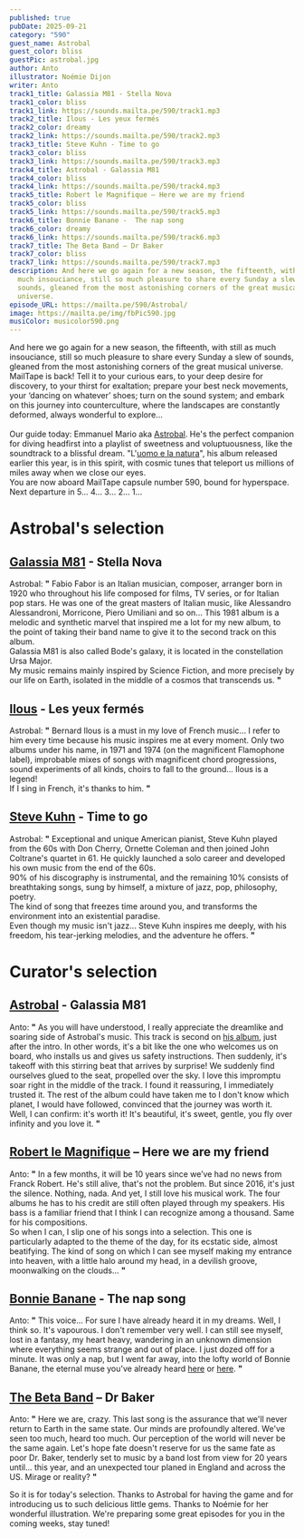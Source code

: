 ```yaml
---
published: true
pubDate: 2025-09-21
category: "590"
guest_name: Astrobal
guest_color: bliss
guestPic: astrobal.jpg
author: Anto
illustrator: Noémie Dijon
writer: Anto
track1_title: Galassia M81 - Stella Nova
track1_color: bliss
track1_link: https://sounds.mailta.pe/590/track1.mp3
track2_title: Ilous - Les yeux fermés
track2_color: dreamy
track2_link: https://sounds.mailta.pe/590/track2.mp3
track3_title: Steve Kuhn - Time to go
track3_color: bliss
track3_link: https://sounds.mailta.pe/590/track3.mp3
track4_title: Astrobal - Galassia M81
track4_color: bliss
track4_link: https://sounds.mailta.pe/590/track4.mp3
track5_title: Robert le Magnifique – Here we are my friend
track5_color: bliss
track5_link: https://sounds.mailta.pe/590/track5.mp3
track6_title: Bonnie Banane -  The nap song
track6_color: dreamy
track6_link: https://sounds.mailta.pe/590/track6.mp3
track7_title: The Beta Band – Dr Baker
track7_color: bliss
track7_link: https://sounds.mailta.pe/590/track7.mp3
description: And here we go again for a new season, the fifteenth, with still as
  much insouciance, still so much pleasure to share every Sunday a slew of
  sounds, gleaned from the most astonishing corners of the great musical
  universe.
episode_URL: https://mailta.pe/590/Astrobal/
image: https://mailta.pe/img/fbPic590.jpg
musiColor: musicolor590.png
---
```

And here we go again for a new season, the fifteenth, with still as much insouciance, still so much pleasure to share every Sunday a slew of sounds, gleaned from the most astonishing corners of the great musical universe.\
MailTape is back! Tell it to your curious ears, to your deep desire for discovery, to your thirst for exaltation; prepare your best neck movements, your ‘dancing on whatever’ shoes; turn on the sound system; and embark on this journey into counterculture, where the landscapes are constantly deformed, always wonderful to explore...\
\
Our guide today: Emmanuel Mario aka [Astrobal](https://astrobal.bandcamp.com/album/luomo-e-la-natura). He's the perfect companion for diving headfirst into a playlist of sweetness and voluptuousness, like the soundtrack to a blissful dream. "L'[uomo e la natura](https://astrobal.bandcamp.com/album/luomo-e-la-natura)", his album released earlier this year, is in this spirit, with cosmic tunes that teleport us millions of miles away when we close our eyes.\
You are now aboard MailTape capsule number 590, bound for hyperspace. Next departure in 5… 4… 3… 2… 1…

# Astrobal's selection

## [Galassia M81](https://www.discogs.com/fr/release/4387904-The-Astral-Dimension-Galassia-M81) - Stella Nova

 Astrobal: **"** Fabio Fabor is an Italian musician, composer, arranger born in 1920 who throughout his life composed for films, TV series, or for Italian pop stars. He was one of the great masters of Italian music, like Alessandro Alessandroni, Morricone, Piero Umiliani and so on... This 1981 album is a melodic and synthetic marvel that inspired me a lot for my new album, to the point of taking their band name to give it to the second track on this album.\
Galassia M81 is also called Bode's galaxy, it is located in the constellation Ursa Major.\
My music remains mainly inspired by Science Fiction, and more precisely by our life on Earth, isolated in the middle of a cosmos that transcends us. **"** 

## [Ilous](https://www.discogs.com/artist/525340-Bernard-Ilous) - Les yeux fermés

 Astrobal: **"** Bernard Ilous is a must in my love of French music... I refer to him every time because his music inspires me at every moment. Only two albums under his name, in 1971 and 1974 (on the magnificent Flamophone label), improbable mixes of songs with magnificent chord progressions, sound experiments of all kinds, choirs to fall to the ground... Ilous is a legend!\
If I sing in French, it's thanks to him. **"** 

## [Steve Kuhn](https://www.discogs.com/artist/307555-Steve-Kuhn) - Time to go

 Astrobal: **"** Exceptional and unique American pianist, Steve Kuhn played from the 60s with Don Cherry, Ornette Coleman and then joined John Coltrane's quartet in 61. He quickly launched a solo career and developed his own music from the end of the 60s.\
90% of his discography is instrumental, and the remaining 10% consists of breathtaking songs, sung by himself, a mixture of jazz, pop, philosophy, poetry.\
The kind of song that freezes time around you, and transforms the environment into an existential paradise.\
Even though my music isn't jazz... Steve Kuhn inspires me deeply, with his freedom, his tear-jerking melodies, and the adventure he offers. **"** 

# Curator's selection

## [Astrobal](https://astrobal.bandcamp.com/album/luomo-e-la-natura) - Galassia M81

 Anto: **"** As you will have understood, I really appreciate the dreamlike and soaring side of Astrobal's music. This track is second on [his album](https://astrobal.bandcamp.com/album/luomo-e-la-natura), just after the intro. In other words, it's a bit like the one who welcomes us on board, who installs us and gives us safety instructions. Then suddenly, it's takeoff with this stirring beat that arrives by surprise! We suddenly find ourselves glued to the seat, propelled over the sky. I love this impromptu soar right in the middle of the track. I found it reassuring, I immediately trusted it. The rest of the album could have taken me to I don't know which planet, I would have followed, convinced that the journey was worth it.\
Well, I can confirm: it's worth it! It's beautiful, it's sweet, gentle, you fly over infinity and you love it. **"** 

## [Robert le Magnifique](https://soundcloud.com/robertlemagnifique) – Here we are my friend

 Anto: **"** In a few months, it will be 10 years since we’ve had no news from Franck Robert. He's still alive, that's not the problem. But since 2016, it's just the silence. Nothing, nada. And yet, I still love his musical work. The four albums he has to his credit are still often played through my speakers. His bass is a familiar friend that I think I can recognize among a thousand. Same for his compositions.\
So when I can, I slip one of his songs into a selection. This one is particularly adapted to the theme of the day, for its ecstatic side, almost beatifying. The kind of song on which I can see myself making my entrance into heaven, with a little halo around my head, in a devilish groove, moonwalking on the clouds... **"** 

## [Bonnie Banane](https://bonniebanane.bandcamp.com/music) -  The nap song

 Anto: **"** This voice… For sure I have already heard it in my dreams. Well, I think so. It's vapourous. I don't remember very well. I can still see myself, lost in a fantasy, my heart heavy, wandering in an unknown dimension where everything seems strange and out of place. I just dozed off for a minute. It was only a nap, but I went far away, into the lofty world of Bonnie Banane, the eternal muse you've already heard [here](https://www.mailta.pe/225/bonnie-banane/) or [here](https://www.mailta.pe/430/bonnie-banane/). **"** 

## [The Beta Band](https://www.thebetaband.com/) – Dr Baker

 Anto: **"** Here we are, crazy. This last song is the assurance that we'll never return to Earth in the same state. Our minds are profoundly altered. We've seen too much, heard too much. Our perception of the world will never be the same again. Let's hope fate doesn't reserve for us the same fate as poor Dr. Baker, tenderly set to music by a band lost from view for 20 years until... this year, and an unexpected tour planed in England and across the US. Mirage or reality? **"** 

So it is for today's selection.
Thanks to Astrobal for having the game and for introducing us to such delicious little gems.
Thanks to Noémie for her wonderful illustration.
We're preparing some great episodes for you in the coming weeks, stay tuned!

